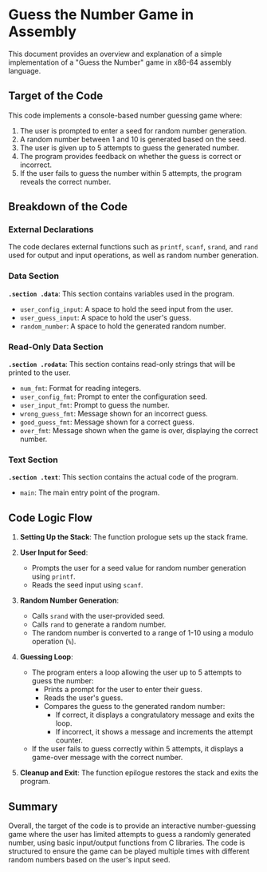 # Guess the Number Game in Assembly

This document provides an overview and explanation of a simple implementation of a "Guess the Number" game in x86-64 assembly language.

## Target of the Code

This code implements a console-based number guessing game where:

1. The user is prompted to enter a seed for random number generation.
2. A random number between 1 and 10 is generated based on the seed.
3. The user is given up to 5 attempts to guess the generated number.
4. The program provides feedback on whether the guess is correct or incorrect.
5. If the user fails to guess the number within 5 attempts, the program reveals the correct number.

## Breakdown of the Code

### External Declarations

The code declares external functions such as `printf`, `scanf`, `srand`, and `rand` used for output and input operations, as well as random number generation.

### Data Section

**`.section .data`**: This section contains variables used in the program.

- `user_config_input`: A space to hold the seed input from the user.
- `user_guess_input`: A space to hold the user's guess.
- `random_number`: A space to hold the generated random number.

### Read-Only Data Section

**`.section .rodata`**: This section contains read-only strings that will be printed to the user.

- `num_fmt`: Format for reading integers.
- `user_config_fmt`: Prompt to enter the configuration seed.
- `user_input_fmt`: Prompt to guess the number.
- `wrong_guess_fmt`: Message shown for an incorrect guess.
- `good_guess_fmt`: Message shown for a correct guess.
- `over_fmt`: Message shown when the game is over, displaying the correct number.

### Text Section

**`.section .text`**: This section contains the actual code of the program.

- `main`: The main entry point of the program.

## Code Logic Flow

1. **Setting Up the Stack**: The function prologue sets up the stack frame.

2. **User Input for Seed**:
   - Prompts the user for a seed value for random number generation using `printf`.
   - Reads the seed input using `scanf`.

3. **Random Number Generation**:
   - Calls `srand` with the user-provided seed.
   - Calls `rand` to generate a random number.
   - The random number is converted to a range of 1-10 using a modulo operation (`%`).

4. **Guessing Loop**:
   - The program enters a loop allowing the user up to 5 attempts to guess the number:
     - Prints a prompt for the user to enter their guess.
     - Reads the user's guess.
     - Compares the guess to the generated random number:
       - If correct, it displays a congratulatory message and exits the loop.
       - If incorrect, it shows a message and increments the attempt counter.
   - If the user fails to guess correctly within 5 attempts, it displays a game-over message with the correct number.

5. **Cleanup and Exit**: The function epilogue restores the stack and exits the program.

## Summary

Overall, the target of the code is to provide an interactive number-guessing game where the user has limited attempts to guess a randomly generated number, using basic input/output functions from C libraries. The code is structured to ensure the game can be played multiple times with different random numbers based on the user's input seed.
